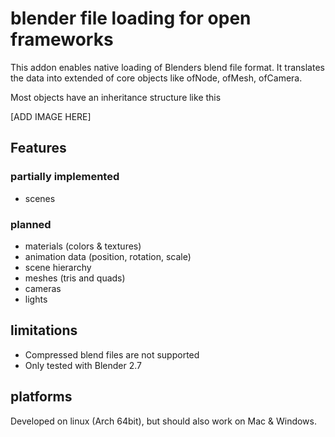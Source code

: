 # blender file loading for open frameworks

This addon enables native loading of Blenders blend file format. It translates the data into extended of core objects like ofNode, ofMesh, ofCamera.

Most objects have an inheritance structure like this

[ADD IMAGE HERE]

## Features

### partially implemented

* scenes

### planned

* materials (colors & textures)
* animation data (position, rotation, scale)
* scene hierarchy 
* meshes (tris and quads)
* cameras
* lights

## limitations

* Compressed blend files are not supported 
* Only tested with Blender 2.7

## platforms

Developed on linux (Arch 64bit), but should also work on Mac & Windows.